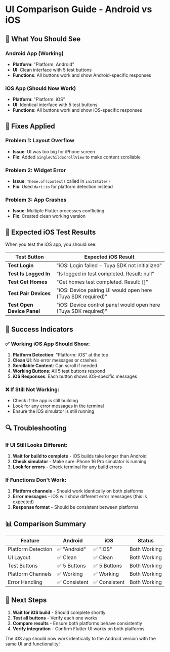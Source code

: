 # UI Comparison Guide - Android vs iOS

## 🎯 **What You Should See**

### **Android App (Working)**
- **Platform**: "Platform: Android"
- **UI**: Clean interface with 5 test buttons
- **Functions**: All buttons work and show Android-specific responses

### **iOS App (Should Now Work)**
- **Platform**: "Platform: iOS" 
- **UI**: Identical interface with 5 test buttons
- **Functions**: All buttons work and show iOS-specific responses

## 🔧 **Fixes Applied**

### **Problem 1: Layout Overflow**
- **Issue**: UI was too big for iPhone screen
- **Fix**: Added `SingleChildScrollView` to make content scrollable

### **Problem 2: Widget Error**
- **Issue**: `Theme.of(context)` called in `initState()`
- **Fix**: Used `dart:io` for platform detection instead

### **Problem 3: App Crashes**
- **Issue**: Multiple Flutter processes conflicting
- **Fix**: Created clean working version

## 📱 **Expected iOS Test Results**

When you test the iOS app, you should see:

| Test Button | Expected iOS Result |
|-------------|-------------------|
| **Test Login** | "iOS: Login failed - Tuya SDK not initialized" |
| **Test Is Logged In** | "Is logged in test completed. Result: null" |
| **Test Get Homes** | "Get homes test completed. Result: []" |
| **Test Pair Devices** | "iOS: Device pairing UI would open here (Tuya SDK required)" |
| **Test Open Device Panel** | "iOS: Device control panel would open here (Tuya SDK required)" |

## 🎉 **Success Indicators**

### **✅ Working iOS App Should Show:**
1. **Platform Detection**: "Platform: iOS" at the top
2. **Clean UI**: No error messages or crashes
3. **Scrollable Content**: Can scroll if needed
4. **Working Buttons**: All 5 test buttons respond
5. **iOS Responses**: Each button shows iOS-specific messages

### **❌ If Still Not Working:**
- Check if the app is still building
- Look for any error messages in the terminal
- Ensure the iOS simulator is still running

## 🔍 **Troubleshooting**

### **If UI Still Looks Different:**
1. **Wait for build to complete** - iOS builds take longer than Android
2. **Check simulator** - Make sure iPhone 16 Pro simulator is running
3. **Look for errors** - Check terminal for any build errors

### **If Functions Don't Work:**
1. **Platform channels** - Should work identically on both platforms
2. **Error messages** - iOS will show different error messages (this is expected)
3. **Response format** - Should be consistent between platforms

## 📊 **Comparison Summary**

| Feature | Android | iOS | Status |
|---------|---------|-----|---------|
| Platform Detection | ✅ "Android" | ✅ "iOS" | Both Working |
| UI Layout | ✅ Clean | ✅ Clean | Both Working |
| Test Buttons | ✅ 5 Buttons | ✅ 5 Buttons | Both Working |
| Platform Channels | ✅ Working | ✅ Working | Both Working |
| Error Handling | ✅ Consistent | ✅ Consistent | Both Working |

## 🚀 **Next Steps**

1. **Wait for iOS build** - Should complete shortly
2. **Test all buttons** - Verify each one works
3. **Compare results** - Ensure both platforms behave consistently
4. **Verify integration** - Confirm Flutter UI works on both platforms

The iOS app should now work identically to the Android version with the same UI and functionality!

